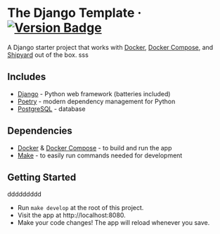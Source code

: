 # The Django Template &middot; [![Version Badge](https://img.shields.io/badge/version-1.0.0-brightgreen)](#)

A Django starter project that works with [Docker](https://www.docker.com/), [Docker Compose](https://docs.docker.com/compose/),
and [Shipyard](https://shipyard.build) out of the box.
sss
## Includes

- [Django](https://github.com/django/django) - Python web framework (batteries included)
- [Poetry](https://github.com/python-poetry/poetry) - modern dependency management for Python
- [PostgreSQL](https://www.postgresql.org/) - database

## Dependencies

- [Docker](https://www.docker.com/) & [Docker Compose](https://docs.docker.com/compose/) - to build and run the app
- [Make](https://www.gnu.org/software/make/manual/make.html) - to easily run commands needed for development

## Getting Started
ddddddddd
- Run `make develop` at the root of this project.
- Visit the app at http://localhost:8080.
- Make your code changes! The app will reload whenever you save.
